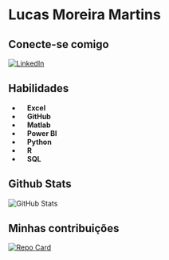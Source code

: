# Lucas Moreira Martins

## Conecte-se comigo
[![LinkedIn](https://img.shields.io/badge/LinkedIn-FFFFFF?style=for-the-badge&logo=linkedin&logoColor=0077B5)](https://www.linkedin.com/in/lucasmmaerospace/)

## Habilidades
- <img src="https://upload.wikimedia.org/wikipedia/commons/thumb/3/34/Microsoft_Office_Excel_%282019%E2%80%93present%29.svg/2203px-Microsoft_Office_Excel_%282019%E2%80%93present%29.svg.png" height="10"> **Excel**
- <img src="https://cdn-icons-png.flaticon.com/512/25/25231.png" height="10">  **GitHub**
- <img src="https://upload.wikimedia.org/wikipedia/commons/thumb/2/21/Matlab_Logo.png/667px-Matlab_Logo.png" height="10"> **Matlab**
- <img src="https://upload.wikimedia.org/wikipedia/commons/thumb/c/cf/New_Power_BI_Logo.svg/2048px-New_Power_BI_Logo.svg.png" height="10"> **Power BI**
- <img src="https://upload.wikimedia.org/wikipedia/commons/thumb/c/c3/Python-logo-notext.svg/1869px-Python-logo-notext.svg.png" height="10"> **Python**
- <img src="https://www.r-project.org/logo/Rlogo.png" height="10">  **R**
- <img src="https://img.favpng.com/15/10/6/microsoft-sql-server-stored-procedure-table-query-language-png-favpng-VvKMjrErMuBNAGmTyhuEURAxZ.jpg" height="10"> **SQL**

## Github Stats
![GitHub Stats](https://github-readme-stats.vercel.app/api?username=LucasMMGit&theme=transparent&border_color=0497EF&show_icons=true&icon_color=0497EF&title_color=EF5C04&text_color=808080)

## Minhas contribuições
[![Repo Card](https://github-readme-stats.vercel.app/api/pin/?username=LucasMMGit&repo=dio-lab-open-source&theme=transparent&border_color=0497EF&show_icons=true&icon_color=0497EF&title_color=EF5C04&text_color=808080)](https://github.com/LucasMMGit/dio-lab-open-source)